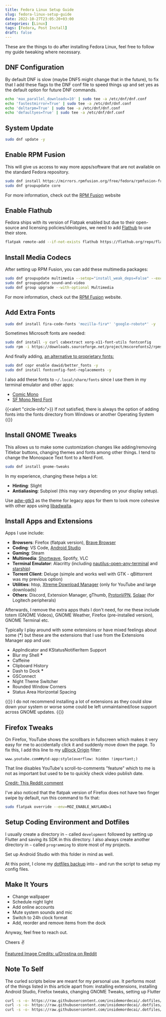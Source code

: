 ```yaml
---
title: Fedora Linux Setup Guide
slug: fedora-linux-setup-guide
date: 2022-10-27T23:05:20+03:00
categories: [Linux]
tags: [Fedora, Post Install]
draft: false
---
```


These are the things to do after installing Fedora Linux, feel free to follow my guide tweaking where necessary.

<!--more-->

## DNF Configuration

By default DNF is slow (maybe DNF5 might change that in the future), to fix that I add these flags to the DNF conf file to speed things up and set yes as the default option for future DNF commands.

```sh
echo 'max_parallel_downloads=10' | sudo tee -a /etc/dnf/dnf.conf
echo 'fastestmirror=True' | sudo tee -a /etc/dnf/dnf.conf
echo 'deltarpm=True' | sudo tee -a /etc/dnf/dnf.conf
echo 'defaultyes=True' | sudo tee -a /etc/dnf/dnf.conf
```

## System Update

```sh
sudo dnf update -y
```

## Enable RPM Fusion

This will give us access to way more apps/software that are not available on the standard Fedora repository.

```sh
sudo dnf install https://mirrors.rpmfusion.org/free/fedora/rpmfusion-free-release-$(rpm -E %fedora).noarch.rpm https://mirrors.rpmfusion.org/nonfree/fedora/rpmfusion-nonfree-release-$(rpm -E %fedora).noarch.rpm
sudo dnf groupupdate core
```

For more information, check out the [RPM Fusion][rpm-fusion] website

## Enable Flathub

Fedora ships with its version of Flatpak enabled but due to their open-source and licensing policies/ideologies, we need to add [Flathub][flathub] to use their store.

```sh
flatpak remote-add --if-not-exists flathub https://flathub.org/repo/flathub.flatpakrepo
```

## Install Media Codecs

After setting up RPM Fusion, you can add these multimedia packages:

```sh
sudo dnf groupupdate multimedia --setop="install_weak_deps=False" --exclude=PackageKit-gstreamer-plugin
sudo dnf groupupdate sound-and-video
sudo dnf group upgrade --with-optional Multimedia
```

For more information, check out the [RPM Fusion][rpm-fusion] website.

## Add Extra Fonts

```sh
sudo dnf install fira-code-fonts 'mozilla-fira*' 'google-roboto*' -y
```

Sometimes Microsoft fonts are needed:

```sh
sudo dnf install -y curl cabextract xorg-x11-font-utils fontconfig
sudo rpm -i https://downloads.sourceforge.net/project/mscorefonts2/rpms/msttcore-fonts-installer-2.6-1.noarch.rpm
```

And finally adding, [an alternative to proprietary fonts:][fedora-better-fonts]

```sh
sudo dnf copr enable dawid/better_fonts -y
sudo dnf install fontconfig-font-replacements -y
```

I also add these fonts to `~/.local/share/fonts` since I use them in my terminal emulator and other apps:

- [Comic Mono][comicmono]
- [SF Mono Nerd Font][sf-mono-nf]

{{<alert "circle-info">}}
If not satisfied, there is always the option of adding fonts into the fonts directory from Windows or another Operating System
{{</alert>}}

## Install GNOME Tweaks

This allows us to make some customization changes like adding/removing Titlebar buttons, changing themes and fonts among other things. I tend to change the Monospace Text font to a Nerd Font.

```sh
sudo dnf install gnome-tweaks
```

In my experience, changing these helps a lot:

- **Hinting**: Slight
- **Antialiasing**: Subpixel (this may vary depending on your display setup).

Use [adw-gtk3] as the theme for legacy apps for them to look more cohesive with other apps using [libadwaita][libadwaita].

## Install Apps and Extensions

Apps I use include:

- **Browsers**: Firefox (flatpak version), [Brave Browser][brave]
- **Coding**: VS Code, [Android Studio][android-studio]
- **Gaming**: Steam
- **Multimedia**: [Shortwave][shortwave], Spotify, VLC
- **Terminal Emulator**: Alacritty (including [nautilus-open-any-terminal] and [starship])
- **Torrent Client**: Deluge (simple and works well with GTK - qBittorrent was my previous option)
- **Utilities**: htop, [Xtreme Download Manager][xdm] (only for YouTube and large downloads)
- **Others**: Discord, Extension Manager, gThumb, [ProtonVPN][protonvpn-fedora-download], [Solaar][solaar] (for Logitech peripherals)

Afterwards, I remove the extra apps thats I don't need, for me these include totem (GNOME Videos), GNOME Weather, Firefox (pre-installed version), GNOME Terminal etc.

Typically I play around with some extensions or have mixed feelings about some (**\***) but these are the extensions that I use from the Extensions Manager app and use:

- AppIndicator and KStatusNotifierItem Support
- Blur my Shell **\***
- Caffeine
- Clipboard History
- Dash to Dock **\***
- GSConnect
- Night Theme Switcher
- Rounded Window Corners
- Status Area Horizontal Spacing

{{<alert>}}
I do not recommend installing a lot of extensions as they could slow down your system or worse some could be left unmaintained/lose support across GNOME updates.
{{</alert>}}

## Firefox Tweaks

On Firefox, YouTube shows the scrollbars in fullscreen which makes it very easy for me to accidentally click it and suddenly move down the page. To fix this, I add this line to my [uBlock Origin][ublock-origin] filter:

```text
www.youtube.com##ytd-app:style(overflow: hidden !important;)
```

That line disables YouTube's scroll-to-comments "feature" which to me is not as important but used to be to quickly check video publish date.

[Credit: This Reddit comment][reddit-comment-firefox]

I've also noticed that the flatpak version of Firefox does not have two finger swipe by default, run this command to fix that:

```sh
sudo flatpak override --env=MOZ_ENABLE_WAYLAND=1
```

## Setup Coding Environment and Dotfiles

I usually create a directory in `~` called `development` followed by setting up Flutter and saving its SDK in this directory. I also always create another directory in `~` called `programming` to store most of my projects.

Set up Android Studio with this folder in mind as well.

At this point, I clone my [dotfiles backup][.dotfiles] into `~` and run the script to setup my config files.

## Make It Yours

- Change wallpaper
- Schedule night light
- Add online accounts
- Mute system sounds and mic
- Switch to 24h clock format
- Add, reorder and remove items from the dock

Anyway, feel free to reach out.

Cheers ✌️

[Featured Image Credits: u/Drostina on Reddit][feature-source]

## Note To Self

The curled scripts below are meant for my personal use. It performs most of the things listed in this article apart from: installing extensions, installing Android Studio, Firefox tweaks, changing GNOME Tweaks, setting up Flutter
```sh
curl -s -o- https://raw.githubusercontent.com/insidemordecai/.dotfiles/main/quick-setup/fedora.sh | bash
curl -s -o- https://raw.githubusercontent.com/insidemordecai/.dotfiles/main/quick-setup/rpm-apps-install.sh | bash
curl -s -o- https://raw.githubusercontent.com/insidemordecai/.dotfiles/main/quick-setup/flatpaks-install.sh | bash
```

<!-- Links - place alphabetically -->

[adw-gtk3]: https://github.com/lassekongo83/adw-gtk3 "An unofficial GTK3 port of libadwaita."
[android-studio]: https://developer.android.com/studio "The official Integrated Development Environment (IDE) for Android app development."
[brave]: https://brave.com/ "Brave Browser - Browser Privately!"
[comicmono]: https://github.com/dtinth/comic-mono-font "A legible monospace font...  the very typeface you’ve been trained to recognize since childhood"
[.dotfiles]: https://github.com/insidemordecai/.dotfiles "My dotfiles backup repository on GitHub"
[feature-source]: https://www.reddit.com/r/Fedora/comments/yawrfu/5120_x_1440_oc_i_present_you_my_simple_fedora/ "r/Fedora post"
[fedora]: https://getfedora.org "Fedora - Welcome to Freedom."
[fedora-better-fonts]: https://github.com/silenc3r/fedora-better-fonts "Free substitutions for popular proprietary fonts from Microsoft and Apple operating systems"
[flathub]: https://flathub.org "An app store and build service for Linux"
[libadwaita]: https://gitlab.gnome.org/GNOME/libadwaita "Libadwaita on GNOME's GitLab - Building blocks for modern GNOME applications"
[nautilus-open-any-terminal]: https://github.com/Stunkymonkey/nautilus-open-any-terminal "Nautilus plugin to allow opening any terminal"
[protonvpn-fedora-download]: https://protonvpn.com/support/official-linux-vpn-fedora/ "ProtonVPN installation guide for Fedora"
[reddit-comment-firefox]: https://www.reddit.com/r/firefox/comments/lija24/comment/gph104v/?utm_source=share&utm_medium=web2x&context=3 "comment on r/Firefox"
[rpm-fusion]: https://rpmfusion.org/Configuration "RPM Fusion's Configuration Page"
[sf-mono-nf]: https://github.com/epk/SF-Mono-Nerd-Font "Apple's SF Mono font patched with the Nerd Fonts patcher"
[shortwave]: https://flathub.org/apps/details/de.haeckerfelix.Shortwave "Shortwave is an internet radio player that provides access to a station database with over 25,000 stations."
[solaar]: https://pwr-solaar.github.io/Solaar/ "Linux Device Manager for Logitech Unifying Receivers and Devices."
[starship]: https://starship.rs/ "Command line prompt"
[ublock-origin]: https://ublockorigin.com/ "uBlock Origin - Free, open-source ad content blocker."
[xdm]: https://xtremedownloadmanager.com/ "Powerfull download accelerator and video downloader."
